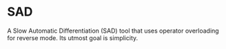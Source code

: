 # SAD

A Slow Automatic Differentiation (SAD) tool that uses operator overloading for reverse mode. Its utmost goal is simplicity.